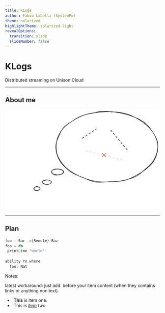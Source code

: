 ```yaml
---
title: KLogs
author: Fabio Labella (SystemFw)
theme: solarized
highlightTheme: solarized-light
revealOptions:
  transition: slide
  slideNumber: false
---
```


# KLogs

Distributed streaming on Unison Cloud

---
 
## About me


![](img/me.svg)


---

## Plan

```C
foo : Bar ->{Remote} Baz
foo = do
 printLine "world"
 
ability Yo where
  foo: Nat
```

Notes:

latest workaround: just add &shy;<!-- .element: class="fragment" -->
before your item content (when they contains links or anything non
text).

- &shy;<!-- .element: class="fragment" --> **This** is item one.
- &shy;<!-- .element: class="fragment" --> This is [item](https://...) *two*.

